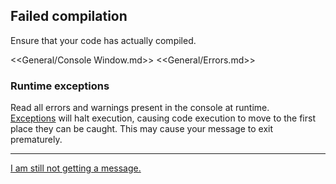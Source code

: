 ## Failed compilation
Ensure that your code has actually compiled.  

<<General/Console Window.md>>
<<General/Errors.md>>

### Runtime exceptions
Read all errors and warnings present in the console at runtime.  
[Exceptions](../Common%20Errors/Runtime%20Exceptions.md) will halt execution, causing code execution to move to the first place they can be caught. This may cause your message to exit prematurely.

---

[I am still not getting a message.](10%203D%20Other.md)